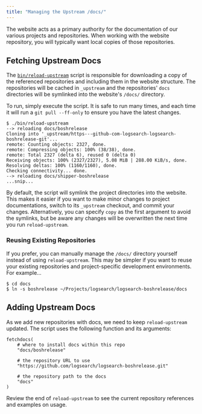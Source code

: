 ```yaml
---
title: "Managing the Upstream /docs/"
---
```


The website acts as a primary authority for the documentation of our various projects and repositories. When working
with the website repository, you will typically want local copies of those repositories.

## Fetching Upstream Docs

The [`bin/reload-upstream`][1] script is responsible for downloading a copy of the referenced repositories and
including them in the website structure. The repositories will be cached in `_upstream` and the repositories' `docs`
directories will be symlinked into the website's `/docs/` directory.

To run, simply execute the script. It is safe to run many times, and each time it will run a `git pull --ff-only` to
ensure you have the latest changes.

    $ ./bin/reload-upstream
    --> reloading docs/boshrelease
    Cloning into '_upstream/https---github-com-logsearch-logsearch-boshrelease-git'...
    remote: Counting objects: 2327, done.
    remote: Compressing objects: 100% (38/38), done.
    remote: Total 2327 (delta 6), reused 0 (delta 0)
    Receiving objects: 100% (2327/2327), 5.08 MiB | 288.00 KiB/s, done.
    Resolving deltas: 100% (1160/1160), done.
    Checking connectivity... done.
    --> reloading docs/shipper-boshrelease
    ...snip...

By default, the script will symlink the project directories into the website. This makes it easier if you want to make
minor changes to project documentations, switch to its `_upstream` checkout, and commit your changes. Alternatively,
you can specify `copy` as the first argument to avoid the symlinks, but be aware any changes will be overwritten the
next time you run `reload-upstream`.

### Reusing Existing Repositories

If you prefer, you can manually manage the `/docs/` directory yourself instead of using `reload-upstream`. This may be
simpler if you want to reuse your existing repositories and project-specific development environments. For example...

    $ cd docs
    $ ln -s boshrelease ~/Projects/logsearch/logsearch-boshrelease/docs


## Adding Upstream Docs

As we add new repositories with docs, we need to keep `reload-upstream` updated. The script uses the following function
and its arguments:

    fetchdocs(
        # where to install docs within this repo
        "docs/boshrelease"
        
        # the repository URL to use
        "https://github.com/logsearch/logsearch-boshrelease.git"
        
        # the repository path to the docs
        "docs"
    )

Review the end of `reload-upstream` to see the current repository references and examples on usage.


 [1]: https://github.com/logsearch/logsearch-website/blob/master/_build/bin/reload-upstream
